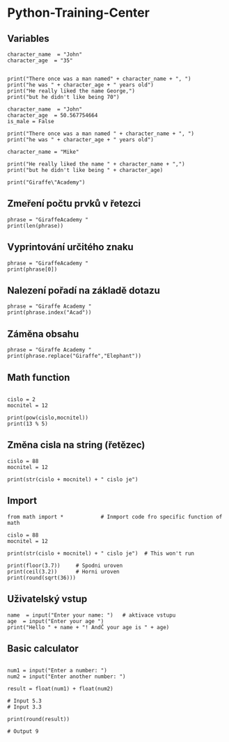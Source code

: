 # Python-Training-Center

## Variables

```Py
character_name  = "John"
character_age  = "35"


print("There once was a man named" + character_name + ", ")
print("he was " + character_age + " years old")
print("He really liked the name George,")
print("but he didn't like being 70")
```

```Py
character_name  = "John"
character_age  = 50.567754664
is_male = False

print("There once was a man named " + character_name + ", ")
print("he was " + character_age + " years old")

character_name = "Mike"

print("He really liked the name " + character_name + ",")
print("but he didn't like being " + character_age)

```

```Py
print("Giraffe\"Academy")
```

## Zmeření počtu prvků v řetezci
```Py
phrase = "GiraffeAcademy "
print(len(phrase))
```

## Vyprintování určitého znaku
```Py
phrase = "GiraffeAcademy "
print(phrase[0])
```

## Nalezení pořadí na základě dotazu
```Py
phrase = "Giraffe Academy "
print(phrase.index("Acad"))
```

## Záměna obsahu
```Py
phrase = "Giraffe Academy "
print(phrase.replace("Giraffe","Elephant"))
```

## Math function
```Py

cislo = 2
mocnitel = 12

print(pow(cislo,mocnitel))
print(13 % 5)
```

## Změna cisla na string (řetězec)
```Py
cislo = 88
mocnitel = 12

print(str(cislo + mocnitel) + " cislo je")
```

## Import
```Py
from math import *            # Inmport code fro specific function of math

cislo = 88
mocnitel = 12

print(str(cislo + mocnitel) + " cislo je")  # This won't run

print(floor(3.7))     # Spodni uroven
print(ceil(3.2))      # Horni uroven
print(round(sqrt(36)))

```


## Uživatelský vstup
```Py
name  = input("Enter your name: ")   # aktivace vstupu
age  = input("Enter your age ")
print("Hello " + name + "! AndČ your age is " + age)
```

## Basic calculator
```Py

num1 = input("Enter a number: ")
num2 = input("Enter another number: ")

result = float(num1) + float(num2)

# Input 5.3
# Input 3.3

print(round(result))

# Output 9
```
